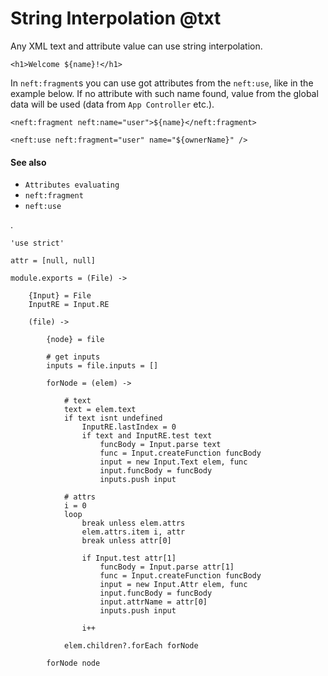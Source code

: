 String Interpolation @txt
=========================

Any XML text and attribute value can use string interpolation.

```
<h1>Welcome ${name}!</h1>
```

In `neft:fragment`s you can use got attributes from the `neft:use`, like in the example below.
If no attribute with such name found, value from the global data will be used
(data from `App Controller` etc.).

```
<neft:fragment neft:name="user">${name}</neft:fragment>

<neft:use neft:fragment="user" name="${ownerName}" />
```

#### See also

- `Attributes evaluating`
- `neft:fragment`
- `neft:use`

.

	'use strict'

	attr = [null, null]

	module.exports = (File) ->

		{Input} = File
		InputRE = Input.RE

		(file) ->

			{node} = file

			# get inputs
			inputs = file.inputs = []

			forNode = (elem) ->

				# text
				text = elem.text
				if text isnt undefined
					InputRE.lastIndex = 0
					if text and InputRE.test text
						funcBody = Input.parse text
						func = Input.createFunction funcBody
						input = new Input.Text elem, func
						input.funcBody = funcBody
						inputs.push input

				# attrs
				i = 0
				loop
					break unless elem.attrs
					elem.attrs.item i, attr
					break unless attr[0]

					if Input.test attr[1]
						funcBody = Input.parse attr[1]
						func = Input.createFunction funcBody
						input = new Input.Attr elem, func
						input.funcBody = funcBody
						input.attrName = attr[0]
						inputs.push input

					i++

				elem.children?.forEach forNode

			forNode node
